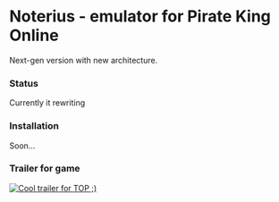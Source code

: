 # Noterius - emulator for Pirate King Online

Next-gen version with new architecture.

### Status

Currently it rewriting

### Installation

Soon...

### Trailer for game

[![Cool trailer for TOP ;)](http://img.youtube.com/vi/0l1TWRR5KuI/0.jpg)](http://www.youtube.com/watch?v=0l1TWRR5KuI)